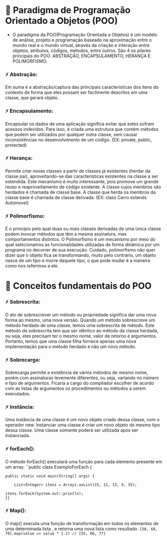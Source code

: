 # 📖 Paradigma de Programação Orientado a Objetos (POO)

- O paradigma da POO(Programação Orientada a Objetos) é um modelo de análise, projeto e programação baseado na aproximação entre o mundo real e o mundo virtual, através da criação e interação entre objetos, atributos, códigos, métodos, entre outros. São 4 os pilares principais do POO: ABSTRAÇÃO, ENCAPSULAMENTO, HERANÇA E POLIMORFISMO.

### ⚡ Abstração:
  Em suma é a abstração/captura das principais caracteristicas dos itens do contexto de forma que eles possam ser facilmente descritos em uma classe, que gerará objeto. 

### ⚡ Encapsulamento:
  Encapsular os dados de uma aplicação significa evitar que estes sofram acessos indevidos. Para isso, é criada uma estrutura que contém métodos que podem ser utilizados por qualquer outra classe, sem causar inconsistências no desenvolvimento de um código. (EX: private, public, protected)

### ⚡ Herança:
 Permite criar novas classes a partir de classes já existentes (herdar da classe pai), aproveitando-se das características existentes na classe a ser estendida. Este mecanismo é muito interessante, pois promove um grande reuso e reaproveitamento de código existente. A classe cujos membros são herdados é chamada de classe base. A classe que herda os membros da classe base é chamada de classe derivada. (EX: class Carro extends Automovel)
  
### ⚡ Polimorfismo:
É o princípio pelo qual duas ou mais classes derivadas  de uma única classe podem invocar métodos que têm a mesma assinatura, mas comportamentos distintos. O Polimorfismo é um mecanismo por meio do qual selecionamos as funcionalidades utilizadas de forma dinâmica por um programa no decorrer de sua execução. Cuidado, polimorfismo não quer dizer que o objeto fica se transformando, muito pelo contrário, um objeto nasce de um tipo e morre daquele tipo, o que pode mudar é a maneira como nos referimos a ele.


# 📖 Conceitos fundamentais do POO

### ⚡ Sobrescrita:
  O ato de sobrescrever um método ou propriedade significa dar uma nova forma ao mesmo, uma nova versão. Quando um método sobrescreve um método herdado de uma classe, temos uma sobrescrita de método. Este método de sobrescrita tem que ser idêntico ao método da classe herdada, ou seja, eles precisam ter o mesmo nome, valor de retorno e argumentos. Portanto, temos que uma classe filha fornece apenas uma nova implementação para o método herdado e não um novo método.

### ⚡ Sobrecarga:
  Sobrecarga permite a existência de vários métodos de mesmo nome, porém com assinaturas levemente diferentes, ou seja, variando no número e tipo de argumentos. Ficaria a cargo do compilador escolher de acordo com as listas de argumentos os procedimentos ou métodos a serem executados.

### ⚡ Instância: 
  Uma instância de uma classe é um novo objeto criado dessa classe, com o operador new. Instanciar uma classe é criar um novo objeto do mesmo tipo dessa classe. Uma classe somente poderá ser utilizada após ser instanciada.

### ⚡ forEach():
   O método forEach() executará uma função para cada elemento presente em um array.
``public class ExemploForEach {

    public static void main(String[] args) {

        List<Integer> itens = Arrays.asList(15, 11, 13, 9, 35);

    itens.forEach(System.out::println);
    }}

### ⚡ Map():
  O map() executa uma função de transformação em todos os elementos de uma determinada lista , e retorna uma nova lista como resultado.
  `[50, 60, 70].map(value => value * 1.1)
// [55, 66, 77]`

